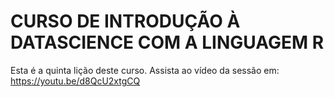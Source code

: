 # CURSO DE INTRODUÇÃO À DATASCIENCE COM A LINGUAGEM R
Esta é a quinta lição deste curso.
Assista ao vídeo da  sessão em: https://youtu.be/d8QcU2xtgCQ
